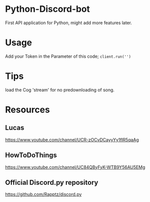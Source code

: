 # Python-Discord-bot

First API application for Python, might add more features later.

# Usage

Add your Token in the Parameter of this code;
`client.run('')`

# Tips

load the Cog 'stream' for no predownloading of song.

# Resources

## Lucas
https://www.youtube.com/channel/UCR-zOCvDCayyYy1flR5qaAg

## HowToDoThings
https://www.youtube.com/channel/UC84QByFyK-WTB9Y56AU5EMg

## Official Discord.py repository
https://github.com/Rapptz/discord.py
